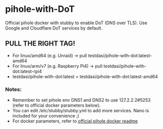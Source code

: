 # pihole-with-DoT
Official pihole docker with stubby to enable DoT (DNS over TLS). Use Google and Cloudflare DoT services by default.

## PULL THE RIGHT TAG!
* For linux/amd64 (e.g. Unraid) -> pull testdasi/pihole-with-dot:latest-amd64
* For linux/arm/v7 (e.g. Raspberry Pi4) -> pull testdasi/pihole-with-dot:latest-rpi4 
* testdasi/pihole-with-dot:latest = testdasi/pihole-with-dot:latest-amd64

### Notes:
* Remember to set pihole env DNS1 and DNS2 to use 127.2.2.2#5253 (refer to official docker parameters below).
* You can edit /etc/stubby/stubby.yml to add more services. Nano is included for your convenience ;)
* For docker parameters, refer to [official pihole docker readme](https://github.com/pi-hole/pi-hole)

